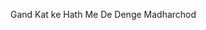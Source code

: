 Gand Kat ke Hath Me De Denge Madharchod

<!---
GoenkaPrincipleMadharchod/GoenkaPrincipleMadharchod is a ✨ special ✨ repository because its `README.md` (this file) appears on your GitHub profile.
You can click the Preview link to take a look at your changes.
--->

